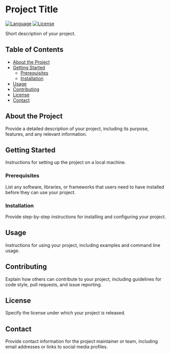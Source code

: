 # Project Title

[![Language](https://img.shields.io/badge/Language-C%2B%2B-blue.svg)](https://en.wikipedia.org/wiki/C%2B%2B)
[![License](https://img.shields.io/badge/License-YourLicenseHere-yellow.svg)](https://opensource.org/licenses/YourLicenseHere)

Short description of your project.

## Table of Contents

- [About the Project](#about-the-project)
- [Getting Started](#getting-started)
  - [Prerequisites](#prerequisites)
  - [Installation](#installation)
- [Usage](#usage)
- [Contributing](#contributing)
- [License](#license)
- [Contact](#contact)

## About the Project

Provide a detailed description of your project, including its purpose, features, and any relevant information.

## Getting Started

Instructions for setting up the project on a local machine.

### Prerequisites

List any software, libraries, or frameworks that users need to have installed before they can use your project.

### Installation

Provide step-by-step instructions for installing and configuring your project.

## Usage

Instructions for using your project, including examples and command line usage.

## Contributing

Explain how others can contribute to your project, including guidelines for code style, pull requests, and issue reporting.

## License

Specify the license under which your project is released.

## Contact

Provide contact information for the project maintainer or team, including email addresses or links to social media profiles.
